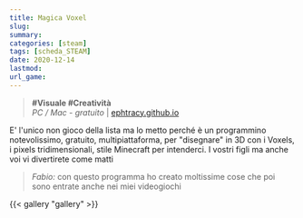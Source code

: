 ```yaml
---
title: Magica Voxel
slug: 
summary: 
categories: [steam]
tags: [scheda_STEAM]
date: 2020-12-14
lastmod: 
url_game: 
---
```

> **#Visuale #Creatività**  
> *PC / Mac - gratuito* | [ephtracy.github.io](https://ephtracy.github.io/)   

E' l'unico non gioco della lista ma lo metto perché è un programmino notevolissimo, gratuito, multipiattaforma, per "disegnare" in 3D con i Voxels, i pixels tridimensionali, stile Minecraft per intenderci.
I vostri figli ma anche voi vi divertirete come matti

> *Fabio:*
> con questo programma ho creato moltissime cose che poi sono entrate anche nei miei videogiochi

{{< gallery "gallery" >}}
